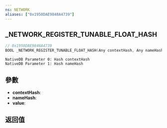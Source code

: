 ```yaml
---
ns: NETWORK
aliases: ["0x1950DAE9848A4739"]
---
```

## _NETWORK_REGISTER_TUNABLE_FLOAT_HASH

```c
// 0x1950DAE9848A4739
BOOL _NETWORK_REGISTER_TUNABLE_FLOAT_HASH(Any contextHash, Any nameHash, float* value);
```

```
NativeDB Parameter 0: Hash contextHash
NativeDB Parameter 1: Hash nameHash
```

## 參數
* **contextHash**: 
* **nameHash**: 
* **value**: 

## 返回值
